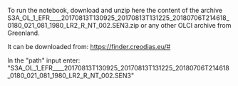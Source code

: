 

To run the notebook, download and unzip here the content of the archive S3A_OL_1_EFR____20170813T130925_20170813T131225_20180706T214618_0180_021_081_1980_LR2_R_NT_002.SEN3.zip or any other OLCI archive from Greenland.

It can be downloaded from: https://finder.creodias.eu/#

In the "path" input enter: "S3A_OL_1_EFR____20170813T130925_20170813T131225_20180706T214618_0180_021_081_1980_LR2_R_NT_002.SEN3"

